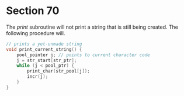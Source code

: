 # Section 70

The *print* subroutine will not print a string that is still being created.
The following procedure will.

```c io/basic_printing.c
// prints a yet-unmade string
void print_current_string() {
    pool_pointer j; // points to current character code
    j = str_start[str_ptr];
    while (j < pool_ptr) {
        print_char(str_pool[j]);
        incr(j);
    }
}
```

